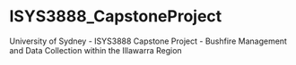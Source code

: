 # ISYS3888_CapstoneProject
University of Sydney - ISYS3888 Capstone Project - Bushfire Management and Data Collection within the Illawarra Region
